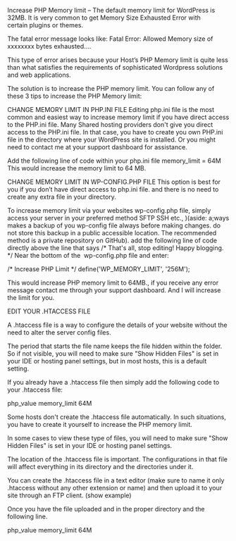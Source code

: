 Increase PHP Memory limit – The default memory limit for WordPress is 32MB. It is very common to get Memory Size Exhausted Error with certain plugins or themes.

The fatal error message looks like:
Fatal Error: Allowed Memory size of xxxxxxxx bytes exhausted….

This type of error arises because your Host’s PHP Memory limit is quite less than what satisfies the requirements of sophisticated Wordpress  solutions and web applications.

The solution is to increase the PHP memory limit. You can follow any of these 3 tips to increase the PHP Memory limit:

CHANGE MEMORY LIMIT IN PHP.INI FILE
Editing php.ini file is the most common and easiest way to increase memory limit if you have direct access to the PHP.ini file. Many Shared hosting providers don't give you direct access to the PHP.ini file. In that case, you have to create you own PHP.ini file in the directory where your WordPress site is installed. Or you might need to contact me at your support dashboard for assistance.

Add the following line of code within your php.ini file
memory_limit = 64M 
This would increase the memory limit to 64 MB.

CHANGE MEMORY LIMIT IN WP-CONFIG.PHP FILE
This option is best for you if you don’t have direct access to php.ini file. and there is no need to create any extra file in your directory.

To increase memory limit via your websites wp-config.php file, simply access your server in your preferred method SFTP SSH etc., )(aside: a;ways makes a backup of you wp-config file always before making changes.  do not store this backup in a public accessible  location.  The recommended method is a private repository on GitHub).  add the following line of code directly above the line that says
/* That's all, stop editing! Happy blogging. */
Near the bottom of the  wp-config.php file and enter:

/* Increase PHP Limit */
define('WP_MEMORY_LIMIT', '256M');

This would increase PHP memory limit to 64MB., if you receive any error message contact me through your support dashboard. And I will increase the limit for you.  

EDIT YOUR .HTACCESS FILE

A .htaccess file is a way to configure the details of your website without the need to alter the server config files.

The period that starts the file name keeps the file hidden within the folder.  So if not visible, you will need to make sure "Show Hidden Files" is set in your IDE or hosting panel settings, but in most hosts, this is a default setting.

If you already have a .htaccess file then simply add the following code to your .htaccess file:

php_value memory_limit 64M

Some hosts don't create the .htaccess file automatically.  In such situations, you have to create it yourself to increase the PHP memory limit.  

In some cases to view these type of files, you will need to make sure "Show Hidden Files" is set in your IDE or hosting panel settings.

The location  of the .htaccess file is important. The configurations in that file will affect everything in its directory and the directories under it.

You can create the .htaccess file in a text editor (make sure to name it only .htaccess without any other extension or name) and then upload it to your site through an FTP client.  (show example)

Once you have the file uploaded and in the proper directory and the following line.

php_value memory_limit 64M
